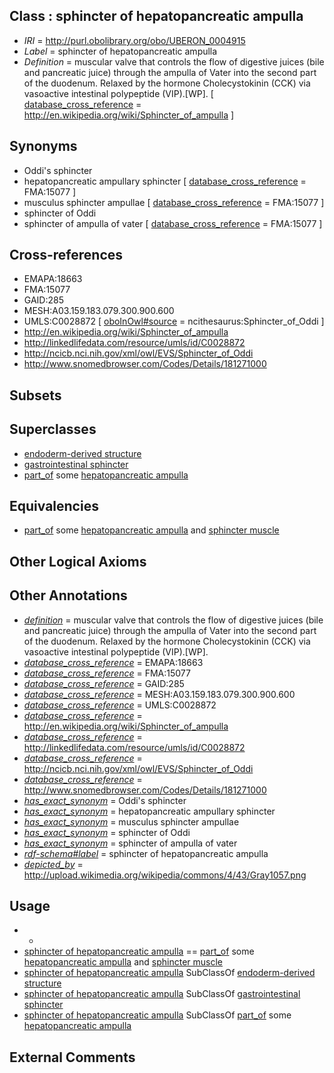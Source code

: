 
## Class : sphincter of hepatopancreatic ampulla

 * *IRI* = http://purl.obolibrary.org/obo/UBERON_0004915
 * *Label* = sphincter of hepatopancreatic ampulla
 * *Definition* = muscular valve that controls the flow of digestive juices (bile and pancreatic juice) through the ampulla of Vater into the second part of the duodenum. Relaxed by the hormone Cholecystokinin (CCK) via vasoactive intestinal polypeptide (VIP).[WP]. [ [database_cross_reference](../../ef/oboInOwl#hasDbXref.md) = http://en.wikipedia.org/wiki/Sphincter_of_ampulla ]

## Synonyms

 * Oddi's sphincter
 * hepatopancreatic ampullary sphincter [ [database_cross_reference](../../ef/oboInOwl#hasDbXref.md) = FMA:15077 ]
 * musculus sphincter ampullae [ [database_cross_reference](../../ef/oboInOwl#hasDbXref.md) = FMA:15077 ]
 * sphincter of Oddi
 * sphincter of ampulla of vater [ [database_cross_reference](../../ef/oboInOwl#hasDbXref.md) = FMA:15077 ]

## Cross-references

 * EMAPA:18663
 * FMA:15077
 * GAID:285
 * MESH:A03.159.183.079.300.900.600
 * UMLS:C0028872 [ [oboInOwl#source](../../ce/oboInOwl#source.md) = ncithesaurus:Sphincter_of_Oddi ]
 * http://en.wikipedia.org/wiki/Sphincter_of_ampulla
 * http://linkedlifedata.com/resource/umls/id/C0028872
 * http://ncicb.nci.nih.gov/xml/owl/EVS/Sphincter_of_Oddi
 * http://www.snomedbrowser.com/Codes/Details/181271000

## Subsets


## Superclasses

 * [endoderm-derived structure](../../UBERON/19/UBERON_0004119.md)
 * [gastrointestinal sphincter](../../UBERON/85/UBERON_0011185.md)
 * [part_of](../../BFO/50/BFO_0000050.md) some [hepatopancreatic ampulla](../../UBERON/13/UBERON_0004913.md)

## Equivalencies

 * [part_of](../../BFO/50/BFO_0000050.md) some [hepatopancreatic ampulla](../../UBERON/13/UBERON_0004913.md) and [sphincter muscle](../../UBERON/90/UBERON_0004590.md)

## Other Logical Axioms


## Other Annotations

 * *[definition](../../IAO/15/IAO_0000115.md)* = muscular valve that controls the flow of digestive juices (bile and pancreatic juice) through the ampulla of Vater into the second part of the duodenum. Relaxed by the hormone Cholecystokinin (CCK) via vasoactive intestinal polypeptide (VIP).[WP].
 * *[database_cross_reference](../../ef/oboInOwl#hasDbXref.md)* = EMAPA:18663
 * *[database_cross_reference](../../ef/oboInOwl#hasDbXref.md)* = FMA:15077
 * *[database_cross_reference](../../ef/oboInOwl#hasDbXref.md)* = GAID:285
 * *[database_cross_reference](../../ef/oboInOwl#hasDbXref.md)* = MESH:A03.159.183.079.300.900.600
 * *[database_cross_reference](../../ef/oboInOwl#hasDbXref.md)* = UMLS:C0028872
 * *[database_cross_reference](../../ef/oboInOwl#hasDbXref.md)* = http://en.wikipedia.org/wiki/Sphincter_of_ampulla
 * *[database_cross_reference](../../ef/oboInOwl#hasDbXref.md)* = http://linkedlifedata.com/resource/umls/id/C0028872
 * *[database_cross_reference](../../ef/oboInOwl#hasDbXref.md)* = http://ncicb.nci.nih.gov/xml/owl/EVS/Sphincter_of_Oddi
 * *[database_cross_reference](../../ef/oboInOwl#hasDbXref.md)* = http://www.snomedbrowser.com/Codes/Details/181271000
 * *[has_exact_synonym](../../ym/oboInOwl#hasExactSynonym.md)* = Oddi's sphincter
 * *[has_exact_synonym](../../ym/oboInOwl#hasExactSynonym.md)* = hepatopancreatic ampullary sphincter
 * *[has_exact_synonym](../../ym/oboInOwl#hasExactSynonym.md)* = musculus sphincter ampullae
 * *[has_exact_synonym](../../ym/oboInOwl#hasExactSynonym.md)* = sphincter of Oddi
 * *[has_exact_synonym](../../ym/oboInOwl#hasExactSynonym.md)* = sphincter of ampulla of vater
 * *[rdf-schema#label](../../el/rdf-schema#label.md)* = sphincter of hepatopancreatic ampulla
 * *[depicted_by](../../depicted/by/depicted_by.md)* = http://upload.wikimedia.org/wikipedia/commons/4/43/Gray1057.png

## Usage

 * -
 * [sphincter of hepatopancreatic ampulla](../../UBERON/15/UBERON_0004915.md) == [part_of](../../BFO/50/BFO_0000050.md) some [hepatopancreatic ampulla](../../UBERON/13/UBERON_0004913.md) and [sphincter muscle](../../UBERON/90/UBERON_0004590.md)
 * [sphincter of hepatopancreatic ampulla](../../UBERON/15/UBERON_0004915.md) SubClassOf [endoderm-derived structure](../../UBERON/19/UBERON_0004119.md)
 * [sphincter of hepatopancreatic ampulla](../../UBERON/15/UBERON_0004915.md) SubClassOf [gastrointestinal sphincter](../../UBERON/85/UBERON_0011185.md)
 * [sphincter of hepatopancreatic ampulla](../../UBERON/15/UBERON_0004915.md) SubClassOf [part_of](../../BFO/50/BFO_0000050.md) some [hepatopancreatic ampulla](../../UBERON/13/UBERON_0004913.md)

## External Comments

